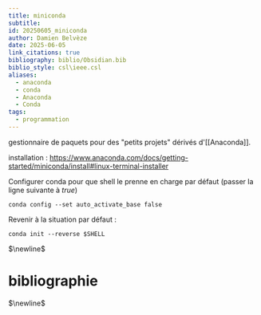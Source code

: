 ```yaml
---
title: miniconda
subtitle: 
id: 20250605_miniconda
author: Damien Belvèze
date: 2025-06-05
link_citations: true
bibliography: biblio/Obsidian.bib
biblio_style: csl\ieee.csl
aliases:
  - anaconda
  - conda
  - Anaconda
  - Conda
tags:
  - programmation
---
```

gestionnaire de paquets pour des "petits projets" dérivés d'[[Anaconda]].


installation : https://www.anaconda.com/docs/getting-started/miniconda/install#linux-terminal-installer

Configurer conda pour que shell le prenne en charge par défaut (passer la ligne suivante à *true*)
```shell
conda config --set auto_activate_base false
```
Revenir à la situation par défaut : 
```
conda init --reverse $SHELL
```



$\newline$
# bibliographie
$\newline$






